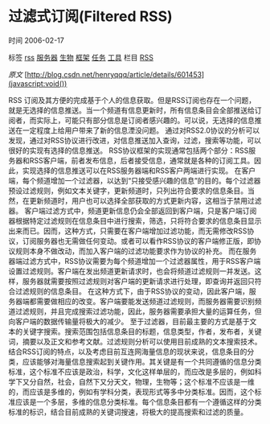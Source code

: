 # 过滤式订阅(Filtered RSS)

时间  2006-02-17

标签 [rss](http://www.voidcn.com/tag/rss) [服务器](http://www.voidcn.com/tag/%E6%9C%8D%E5%8A%A1%E5%99%A8) [生物](http://www.voidcn.com/tag/%E7%94%9F%E7%89%A9) [框架](http://www.voidcn.com/tag/%E6%A1%86%E6%9E%B6) [任务](http://www.voidcn.com/tag/%E4%BB%BB%E5%8A%A1) [工具](http://www.voidcn.com/tag/%E5%B7%A5%E5%85%B7) 栏目 [RSS](http://www.voidcn.com/column/rss)

*原文*   [http://blog.csdn.net/henryqqq/article/details/601453](javascript:void())



 RSS 订阅及其方便的完成基于个人的信息获取。但是RSS订阅也存在一个问题，就是无选择的信息推送。当一个频道有信息更新时，所有信息条目会全部推送给订阅者，而实际上，可能只有部分信息是订阅者感兴趣的。可以说，无选择的信息推送在一定程度上给用户带来了新的信息湮没问题。   通过对RSS2.0协议的分析可以发现，通过对RSS协议进行改进，对信息推送加入查询，过滤，搜索等功能，可以很好的实现有选择的信息推送。   RSS协议框架的实现通常包括两个部分：RSS服务器和RSS客户端，前者发布信息，后者接受信息，通常就是各种的订阅工具。因此，实现选择的信息推送可以在RSS服务器端和RSS客户两端进行实现。   在客户端，每个频道增加一个过滤器，以达到“只接受感兴趣的信息”的目的。每个过滤器预设过滤规则，例如文本关键字，更新频道时，只列出符合要求的信息条目。当然，在更新频道时，用户也可以选择全部获取的方式更新内容，这相当于禁用过滤器。   客户端过滤方式中，频道更新信息仍会全部返回到客户端，只是客户端订阅器根据特定过滤规则在信息条目中进行搜索，筛选，只将符合要求的信息条目显示出来而已。因而，这种方式，只需要在客户端增加过滤功能，而无需修改RSS协议，订阅服务器也无需做任何变动。或者可以看作RSS协议的客户端修正版，即协议规则本身不做改动，而加入客户端的过滤功能要求作为协议的补充。   而在服务器端过滤方式中，RSS协议需要为每个频道增加一个过滤器属性，用于RSS客户端设置过滤规则。客户端在发出频道更新请求时，也会将频道过滤规则一并发送。这样，服务器就需要按照过滤规则对客户端的更新请求进行处理，即查询并返回只符合过滤规则的信息条目。 在这种方式下，由于RSS协议的变动，因此客户端，服务器端都需要做相应的改变。客户端要能发送频道过滤规则，而服务器需要识别频道过滤规则，并且完成搜索过滤功能，因此，服务器需要承担大量的运算任务，但向客户端的数据传输量将极大的减少。   至于过滤器，目前最主要的方式是基于文本的关键字搜索。搜索范围包括信息条目的标题，信息类型，作者，发布者，关键词，摘要以及正文和参考文献。过滤规则分析可以使用目前成熟的文本搜索技术。   结合RSS订阅的特点，以及考虑目前互连网海量信息的现状来说，信息条目的分类，应该能够对海量信息搜索起到关键作用。其关键是有一个共同遵循的信息分类标准，这个标准不应该是政治，科学，文化这样单层的，而应改是多层的，例如科学下又分自然，社会，自然下又分天文，物理，生物等；这个标准不应该是一维的，而应该是多维的，例如有学科分类，表现形式等多中分类标准。因而，这个标准应该是一个多层，多维的信息分类标准。每个信息条目都有一个遵循这样的分类标准的标识，结合目前成熟的关键词搜速，将极大的提高搜索和过滤的质量。